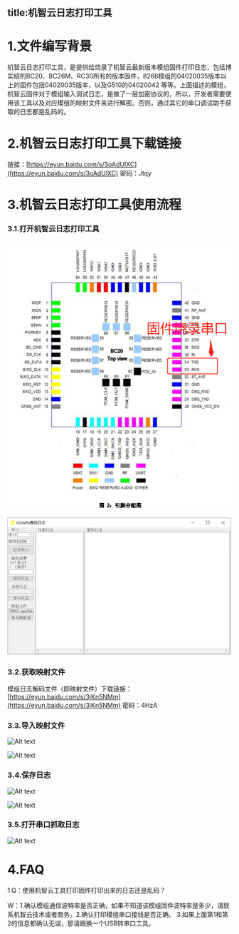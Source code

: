 title:机智云日志打印工具
---
# 1.文件编写背景

 机智云日志打印工具，是提供给烧录了机智云最新版本模组固件打印日志，包括博实结的BC20、BC26M、RC30所有的版本固件，8266模组的04020035版本以上的固件包括04020035版本，以及G510的04020042 等等。上面描述的模组，机智云固件对于模组输入调试日志，是做了一层加密协议的，所以，开发者需要使用该工具以及对应模组的映射文件来进行解密。否则，通过其它的串口调试助手获取的日志都是乱码的。
# 2.机智云日志打印工具下载链接

链接：[https://eyun.baidu.com/s/3oAdUlXC](https://eyun.baidu.com/s/3oAdUlXC) 密码：Jtqy

# 3.机智云日志打印工具使用流程
### 3.1.打开机智云日志打印工具


![Alt text](/assets/zh-cn/deviceDev/BC20_bgn/png1.png)


![Alt text](/assets/zh-cn/deviceDev/Gagent_Log/png1.png)



### 3.2.获取映射文件
模组日志解码文件（即映射文件）下载链接：[https://eyun.baidu.com/s/3jKn5NMm](https://eyun.baidu.com/s/3jKn5NMm) 密码：4HzA

### 3.3.导入映射文件

![Alt text](./png2.png)

![Alt text](./png3.png)



### 3.4.保存日志

![Alt text](./png4.png)

![Alt text](./png5.png)


### 3.5.打开串口抓取日志

![Alt text](./png6.png)


# 4.FAQ

1.Q：使用机智云工具打印固件打印出来的日志还是乱码？
  
  W：1.确认模组通信波特率是否正确，如果不知道该模组固件波特率是多少，请联系机智云技术或者商务。2.确认打印模组串口接线是否正确。  3.如果上面第1和第2的信息都确认无误，那请跟换一个USB转串口工具。
